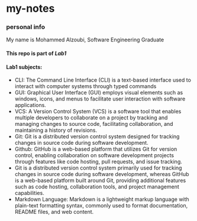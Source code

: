 # my-notes
### personal info
My name is Mohammed Alzoubi, Software Engineering Graduate 

#### This repo is part of _**Lab1**_
#### Lab1 subjects:
* CLI: The Command Line Interface (CLI) is a text-based interface used to interact with computer systems through typed commands
* GUI: Graphical User Interface (GUI) employs visual elements such as windows, icons, and menus to facilitate user interaction with software applications.
* VCS: A Version Control System (VCS) is a software tool that enables multiple developers to collaborate on a project by tracking and managing changes to source code, facilitating collaboration, and maintaining a history of revisions.
* Git: Git is a distributed version control system designed for tracking changes in source code during software development.
* Github: GitHub is a web-based platform that utilizes Git for version control, enabling collaboration on software development projects through features like code hosting, pull requests, and issue tracking.
* Git is a distributed version control system primarily used for tracking changes in source code during software development, whereas GitHub is a web-based platform built around Git, providing additional features such as code hosting, collaboration tools, and project management capabilities.
* Markdown Language: Markdown is a lightweight markup language with plain-text formatting syntax, commonly used to format documentation, README files, and web content.
